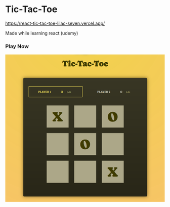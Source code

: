 # Tic-Tac-Toe

https://react-tic-tac-toe-lilac-seven.vercel.app/

Made while learning react (udemy)

### Play Now

![preview](https://github.com/roguexsubmarine/react-tic-tac-toe/blob/main/public/ttt)
